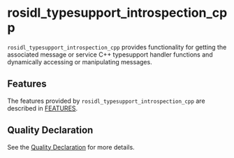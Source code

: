 # rosidl_typesupport_introspection_cpp

`rosidl_typesupport_introspection_cpp` provides functionality for getting the associated message or service C++ typesupport handler functions and dynamically accessing or manipulating messages.

## Features

The features provided by `rosidl_typesupport_introspection_cpp` are described in [FEATURES](docs/FEATURES.md).

## Quality Declaration

See the [Quality Declaration](./QUALITY_DECLARATION.md) for more details.
